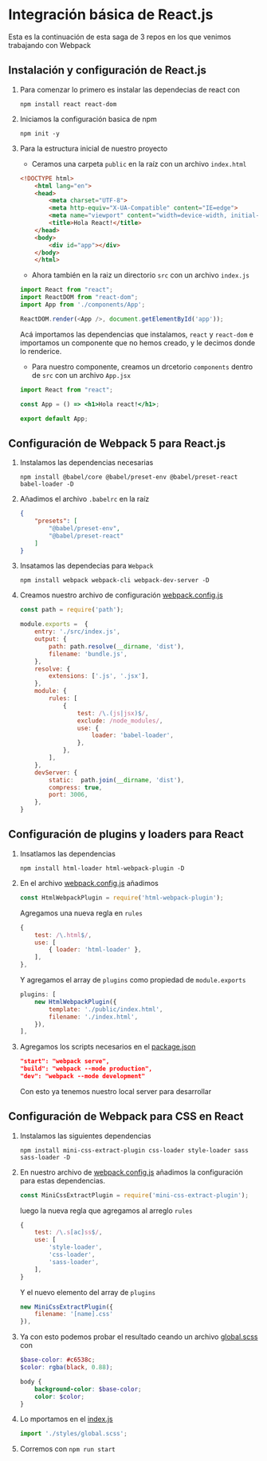 # Integración básica de React.js
Esta es la continuación de esta saga de 3 repos en los que venimos trabajando con Webpack

## Instalación y configuración de React.js

1. Para comenzar lo primero es instalar las dependecias de react con

    ```npm
    npm install react react-dom
    ```
2. Iniciamos la configuración basica de npm

    ```npm
    npm init -y
    ```
3. Para la estructura inicial de nuestro proyecto

    - Ceramos una carpeta `public` en la raíz con un archivo `index.html`

    ```html
    <!DOCTYPE html>
        <html lang="en">
        <head>
            <meta charset="UTF-8">
            <meta http-equiv="X-UA-Compatible" content="IE=edge">
            <meta name="viewport" content="width=device-width, initial-scale=1.0">
            <title>Hola React!</title>
        </head>
        <body>
            <div id="app"></div>
        </body>
        </html>
    ```

    - Ahora también en la raiz un directorio `src` con un archivo `index.js`

    ```js
    import React from "react";
    import ReactDOM from "react-dom";
    import App from './components/App';

    ReactDOM.render(<App />, document.getElementById('app'));
    ```

    Acá importamos las dependencias que instalamos, `react` y `react-dom` e importamos
    un componente que no hemos creado, y le decimos donde lo renderice.

    - Para nuestro componente, creamos un drcetorio `components` dentro de `src` con
    un archivo `App.jsx`

    ```jsx
    import React from "react";

    const App = () => <h1>Hola react!</h1>;

    export default App;
    ```

## Configuración de Webpack 5 para React.js

1. Instalamos las dependencias necesarias

    ```npm
    npm install @babel/core @babel/preset-env @babel/preset-react babel-loader -D
    ```

2. Añadimos el archivo `.babelrc` en la raíz

    ```json
    {
        "presets": [
            "@babel/preset-env",
            "@babel/preset-react"
        ]
    }
    ```

3. Insatamos las dependecias para `Webpack`

    ```npm
    npm install webpack webpack-cli webpack-dev-server -D
    ```

4. Creamos nuestro archivo de configuración [webpack.config.js](https://github.com/dan33pro/Webpack-React-JS/blob/main/webpack.config.js)

    ```js
    const path = require('path');

    module.exports =  {
        entry: './src/index.js',
        output: {
            path: path.resolve(__dirname, 'dist'),
            filename: 'bundle.js',
        },
        resolve: {
            extensions: ['.js', '.jsx'],
        },
        module: {
            rules: [
                {
                    test: /\.(js|jsx)$/,
                    exclude: /node_modules/,
                    use: {
                        loader: 'babel-loader',
                    },
                },
            ],
        },
        devServer: {
            static:  path.join(__dirname, 'dist'),
            compress: true,
            port: 3006,
        },
    }
    ```

## Configuración de plugins y loaders para React

1. Insatlamos las dependencias

    ```npm
    npm install html-loader html-webpack-plugin -D
    ```

2. En el archivo [webpack.config.js](https://github.com/dan33pro/Webpack-React-JS/blob/main/webpack.config.js) añadimos

    ```js
    const HtmlWebpackPlugin = require('html-webpack-plugin');
    ```

    Agregamos una nueva regla en `rules`

    ```js
    {
        test: /\.html$/,
        use: [
            { loader: 'html-loader' },
        ],
    },
    ```

    Y agregamos el array de `plugins` como propiedad de `module.exports`

    ```js
    plugins: [
        new HtmlWebpackPlugin({
            template: './public/index.html',
            filename: './index.html',
        }),
    ],
    ```
3. Agregamos los scripts necesarios en el [package.json](https://github.com/dan33pro/Webpack-React-JS/blob/main/package.json)

    ```json
    "start": "webpack serve",
    "build": "webpack --mode production",
    "dev": "webpack --mode development"
    ```

    Con esto ya tenemos nuestro local server para desarrollar

## Configuración de Webpack para CSS en React

1. Instalamos las siguientes dependencias

    ```npm
    npm install mini-css-extract-plugin css-loader style-loader sass sass-loader -D
    ```

2. En nuestro archivo de [webpack.config.js](https://github.com/dan33pro/Webpack-React-JS/blob/main/webpack.config.js) añadimos la configuración para estas
dependencias.

    ```js
    const MiniCssExtractPlugin = require('mini-css-extract-plugin');
    ```

    luego la nueva regla que agregamos al arreglo `rules`

    ```js
    {
        test: /\.s[ac]ss$/,
        use: [
            'style-loader',
            'css-loader',
            'sass-loader',
        ],
    }
    ```

    Y el nuevo elemento del array de `plugins`

    ```js
    new MiniCssExtractPlugin({
        filename: '[name].css'
    }),
    ```

3. Ya con esto podemos probar el resultado ceando un archivo [global.scss](https://github.com/dan33pro/Webpack-React-JS/blob/main/src/styles/global.scss) con

    ```scss
    $base-color: #c6538c;
    $color: rgba(black, 0.88);

    body {
        background-color: $base-color;
        color: $color;
    }
    ```

4. Lo mportamos en el [index.js](https://github.com/dan33pro/Webpack-React-JS/blob/main/src/index.js) 

    ```js
    import './styles/global.scss';
    ```

5. Corremos con `npm run start`